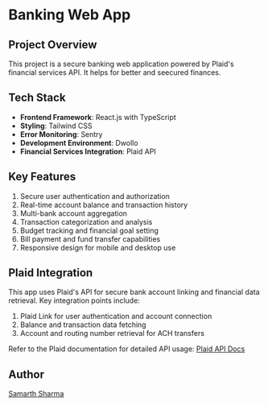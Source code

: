 # Banking Web App

## Project Overview

This project is a secure banking web application powered by Plaid's financial services API. It helps for better and seecured finances.

## Tech Stack

- **Frontend Framework**: React.js with TypeScript
- **Styling**: Tailwind CSS
- **Error Monitoring**: Sentry
- **Development Environment**: Dwollo
- **Financial Services Integration**: Plaid API

## Key Features

1. Secure user authentication and authorization
2. Real-time account balance and transaction history
3. Multi-bank account aggregation
4. Transaction categorization and analysis
5. Budget tracking and financial goal setting
6. Bill payment and fund transfer capabilities
7. Responsive design for mobile and desktop use


## Plaid Integration

This app uses Plaid's API for secure bank account linking and financial data retrieval. Key integration points include:

1. Plaid Link for user authentication and account connection
2. Balance and transaction data fetching
3. Account and routing number retrieval for ACH transfers

Refer to the Plaid documentation for detailed API usage: [Plaid API Docs](https://plaid.com/docs/)


## Author
[Samarth Sharma](https://github.com/samartho4)
